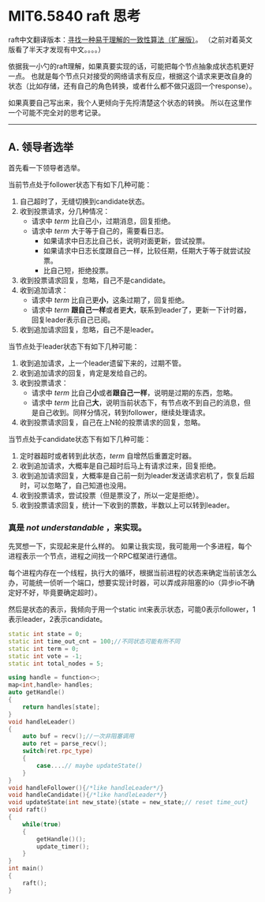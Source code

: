 # MIT6.5840 raft 思考
raft中文翻译版本：[寻找一种易于理解的一致性算法（扩展版）](https://github.com/maemual/raft-zh_cn/blob/master/raft-zh_cn.md)。
（之前对着英文版看了半天才发现有中文。。。。）

依据我一小勺的raft理解，如果真要实现的话，可能把每个节点抽象成状态机更好一点。
也就是每个节点只对接受的网络请求有反应，根据这个请求来更改自身的状态（比如存储，还有自己的角色转换，或者什么都不做只返回一个response）。

如果真要自己写出来，我个人更倾向于先捋清楚这个状态的转换。
所以在这里作一个可能不完全对的思考记录。

---
## A. 领导者选举
首先看一下领导者选举。

当前节点处于follower状态下有如下几种可能：
1. 自己超时了，无缝切换到candidate状态。
2. 收到投票请求，分几种情况：
    - 请求中 *term* 比自己小，过期消息，回复拒绝。
    - 请求中 *term* 大于等于自己的，需要看日志。
        - 如果请求中日志比自己长，说明对面更新，尝试投票。
        - 如果请求中日志长度跟自己一样，比较任期，任期大于等于就尝试投票。
        - 比自己短，拒绝投票。
3. 收到投票请求回复，忽略，自己不是candidate。
4. 收到追加请求：
    - 请求中 *term* 比自己更**小**，这条过期了，回复拒绝。
    - 请求中 *term* **跟自己一样**或者更**大**，联系到leader了，更新一下计时器，回复leader表示自己已阅。
5. 收到追加请求回复，忽略，自己不是leader。

当节点处于leader状态下有如下几种可能：
1. 收到追加请求，上一个leader遗留下来的，过期不管。
2. 收到追加请求的回复，肯定是发给自己的。
3. 收到投票请求：
    - 请求中 *term* 比自己**小**或者**跟自己一样**，说明是过期的东西，忽略。
    - 请求中 *term* 比自己**大**，说明当前状态下，有节点收不到自己的消息，但是自己收到。同样分情况，转到follower，继续处理请求。
4. 收到投票请求回复，自己在上N轮的投票请求的回复，忽略。

当节点处于candidate状态下有如下几种可能：
1. 定时器超时或者转到此状态，*term* 自增然后重置定时器。
1. 收到追加请求，大概率是自己超时后马上有请求过来，回复拒绝。
2. 收到追加请求回复，大概率是自己前一刻为leader发送请求宕机了，恢复后超时，可以忽略了，自己知道也没用。
3. 收到投票请求，尝试投票（但是票没了，所以一定是拒绝）。
4. 收到投票请求回复，统计一下收到的票数，半数以上可以转到leader。

### 真是 *not understandable* ，来实现。
先冥想一下，实现起来是什么样的。
如果让我实现，我可能用一个多进程，每个进程表示一个节点，进程之间找一个RPC框架进行通信。

每个进程内存在一个线程，执行大的循环，根据当前进程的状态来确定当前该怎么办，可能统一侦听一个端口，想要实现计时器，可以弄成非阻塞的io（异步io不确定好不好，毕竟要确定超时）。

然后是状态的表示，我倾向于用一个static int来表示状态，可能0表示follower，1表示leader，2表示candidate。

```c++
static int state = 0;
static int time_out_cnt = 100;//不同状态可能有所不同
static int term = 0;
static int vote = -1;
static int total_nodes = 5;

using handle = function<>;
map<int,handle> handles;
auto getHandle()
{
    return handles[state];
}
void handleLeader()
{
    auto buf = recv();//一次非阻塞调用
    auto ret = parse_recv();
    switch(ret.rpc_type)
    {
        case....// maybe updateState()
    }
}
void handleFollower(){/*like handleLeader*/}
void handleCandidate(){/*like handleLeader*/}
void updateState(int new_state){state = new_state;// reset time_out}
void raft()
{
    while(true)
    {
        getHandle()();
        update_timer();
    }
}
int main()
{
    raft();
}
```









